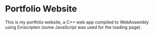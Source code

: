 # Portfolio Website
This is my portfolio website, a C++ web app compiled to WebAssembly using Emscripten (some JavaScript was used for the loading page).